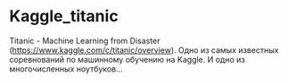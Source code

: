 # Kaggle_titanic
Titanic - Machine Learning from Disaster (https://www.kaggle.com/c/titanic/overview). Одно из самых известных соревнований по машинному обучению на Kaggle. И одно из многочисленных ноутбуков...
